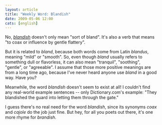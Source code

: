 ```yaml
---
layout: article
title: "Weekly Word: Blandish"
date: 2009-05-06 12:00
cats: [english]
---
```

No, <em><a href="http://dictionary.reference.com/browse/blandish">blandish</a></em> doesn't only mean "sort of bland". It's also a verb that means "to coax or influence by gentle flattery".

But it is related to <em>bland</em>, because both words come from Latin <em>blandus</em>, meaning "mild" or "smooth". So, even though <em>bland</em> usually refers to something dull or flavorless, it can also mean "tranquil", "soothing", "gentle", or "agreeable". I assume that those more positive meanings are from a long time ago, because I've never heard anyone use <em>bland</em> in a good way. Have you?

Meanwhile, the word <em>blandish</em> doesn't seem to exist at all! I couldn't find any real-world example sentences -- only Dictionary.com's example: "They blandished the guard into letting them through the gate."

I guess there's no real need for the word <em>blandish</em>, since its synonyms <em>coax</em> and <em>cajole</em> do the job just fine. But hey, for all you poets out there, it's one more rhyme for <em>brandish</em>.

